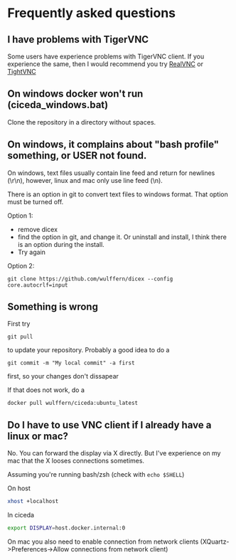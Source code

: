 # Frequently asked questions

## I have problems with TigerVNC

Some users have experience problems with TigerVNC client. If you experience the
same, then I would recommend you try
[RealVNC](https://www.realvnc.com/en/connect/download/viewer/windows/) or [TightVNC](https://www.tightvnc.com)
    
## On windows docker won't run (ciceda_windows.bat)

Clone the repository in a directory without spaces. 

## On windows, it complains about "bash profile" something, or USER not found.
On windows, text files usually contain line feed and return for newlines (\r\n), however, linux and mac only use line feed (\n).

There is an option in git to convert text files to windows format. That option must be turned off.


Option 1:
- remove dicex
- find the option in git, and change it. Or uninstall and install, I think there is an option during the install.
- Try again

Option 2:

```git clone https://github.com/wulffern/dicex --config core.autocrlf=input```

## Something is wrong

First try
```
git pull
```
to update your repository. Probably a good idea to do a 

```
git commit -m "My local commit" -a first
```

first, so your changes don't dissapear

If that does not work, do a 
```
docker pull wulffern/ciceda:ubuntu_latest
```

## Do I have to use VNC client if I already have a linux or mac?

No. You can forward the display via X directly. But I've experience on my mac that the X looses connections sometimes.

Assuming you're running bash/zsh (check with `echo $SHELL`)

On host
```sh
xhost +localhost
```

In ciceda
```sh
export DISPLAY=host.docker.internal:0
```

On mac you also need to enable connection from network clients (XQuartz->Preferences->Allow connections from network client)


